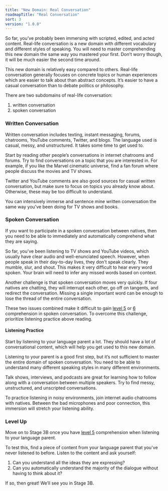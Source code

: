 ```yaml
---
title: "New Domain: Real Conversation"
roadmapTitle: "Real Conversation"
sort: 3
version: "1.0.0"
---
```


So far, you’ve probably been immersing with scripted, edited, and acted content.
Real-life conversation is a new domain with different vocabulary and different styles of speaking.
You will need to master comprehending this new domain the same way you mastered your first.
Don't worry though, it will be much easier the second time around.

This new domain is relatively easy compared to others.
Real-life conversation generally focuses on concrete topics or human experiences which are easier to talk about than abstract concepts.
It’s easier to have a casual conversation than to debate politics or philosophy.

There are two subdomains of real-life conversation:
1. written conversation
1. spoken conversation

### Written Conversation
Written conversation includes texting, instant messaging, forums, chatrooms, YouTube comments, Twitter, and blogs.
The language used is casual, messy, and unstructured.
It takes some time to get used to.

Start by reading other people’s conversations in internet chatrooms and forums.
Try to find conversations on a topic that you are interested in.
For example, if you like the Marvel cinematic universe, find a fan forum where people discuss the movies and TV shows.

Twitter and YouTube comments are also good sources for casual written conversation, but make sure to focus on topics you already know about.
Otherwise, these may be too difficult to understand.

You can intensively immerse and sentence mine written conversation the same way you've been doing for TV shows and books.

### Spoken Conversation
If you want to participate in a spoken conversation between natives, then you need to be able to immediately and automatically comprehend what they are saying.

So far, you've been listening to TV shows and YouTube videos, which usually have clear audio and well-enunciated speech.
However, when people speak in their day-to-day lives, they don't speak clearly.
They mumble, slur, and shout.
This makes it very difficult to hear every word spoken.
Your brain will need to infer any missed words based on context.

Another challenge is that spoken conversation moves very quickly.
If four natives are chatting, they will interrupt each other, go off on tangents, and redirect the conversation.
Missing a single important word can be enough to lose the thread of the entire conversation.

These two issues combined make it difficult to gain [level 5][level-5] or [6][level-6] comprehension in spoken conversation.
To overcome this challenge, prioritize listening practice above reading.

#### Listening Practice
Start by listening to your language parent a lot.
They should have a lot of conversational content, which will help you get used to this new domain.

Listening to your parent is a good first step, but it’s not sufficient to master the entire domain of spoken conversation.
You need to be able to understand many different speaking styles in many different environments.

Talk shows, interviews, and podcasts are great for learning how to follow along with a conversation between multiple speakers.
Try to find messy, unstructured, and unscripted conversations.

To practice listening in noisy environments, join internet audio chatrooms with natives.
Between the bad microphones and poor connection, this immersion will stretch your listening ability.

### Level Up
Move on to Stage 3B once you have [level 5][level-5] comprehension when listening to your language parent.

To test this, find a piece of content from your language parent that you've never listened to before. Listen to the content and ask yourself:

1. Can you understand all the ideas they are expressing?
1. Can you automatically understand the majority of the dialogue without having to think about it?

If so, then great! We’ll see you in Stage 3B.


[level-5]: /simplified/stage-2/a/measure-comprehension#Level-5-Comfortable
[level-6]: /simplified/stage-2/a/measure-comprehension#Level-6-Automatic
